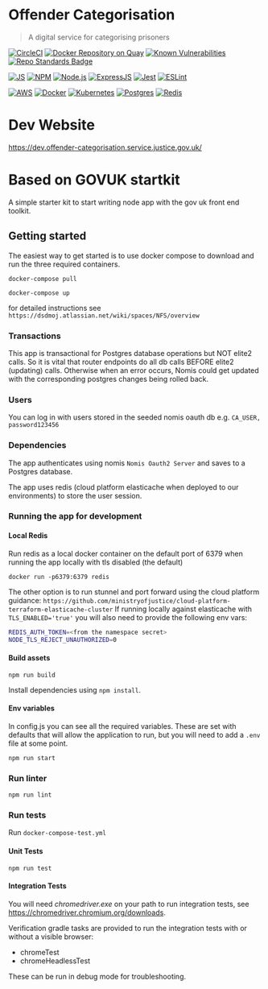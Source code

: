 # Offender Categorisation

> A digital service for categorising prisoners

[![CircleCI](https://circleci.com/gh/ministryofjustice/offender-categorisation/tree/main.svg?style=svg)](https://circleci.com/gh/ministryofjustice/offender-categorisation/tree/main)
[![Docker Repository on Quay](https://img.shields.io/badge/quay.io-repository-2496ED.svg?logo=docker)](https://quay.io/repository/hmpps/offender-categorisation)
[![Known Vulnerabilities](https://snyk.io/test/github/ministryofjustice/offender-categorisation/badge.svg)](https://snyk.io/test/github/ministryofjustice/offender-categorisation)
[![Repo Standards Badge](https://img.shields.io/badge/dynamic/json?color=blue&style=flat&logo=github&label=MoJ%20Compliant&query=%24.data%5B%3F%28%40.name%20%3D%3D%20%22offender-categorisation%22%29%5D.status&url=https%3A%2F%2Foperations-engineering-reports.cloud-platform.service.justice.gov.uk%2Fgithub_repositories)](https://operations-engineering-reports.cloud-platform.service.justice.gov.uk/github_repositories#offender-categorisation "Link to report")

<!-- [![License: ##](https://img.shields.io/badge/License-##-lightgrey.svg)](https://opensource.org/licenses/##) -->

[![JS](https://img.shields.io/badge/JavaScript-323330?style=flat&logo=javascript&logoColor=F7DF1E)](https://developer.mozilla.org/en-US/docs/Web/JavaScript)
[![NPM](https://img.shields.io/badge/NPM-%23000000.svg?style=flat&logo=npm&logoColor=white)](https://www.npmjs.com)
[![Node.js](https://img.shields.io/badge/-Node.js-339933?logo=Node.js&logoColor=fff)](https://nodejs.org/en/)
[![ExpressJS](https://img.shields.io/badge/Express.js-404D59?style=flat&logo=express)](https://expressjs.com/)
[![Jest](https://img.shields.io/badge/-Jest-C21325?style=postgres&logo=Jest&logoColor=fff)](https://jestjs.io/)
[![ESLint](https://img.shields.io/badge/-ESLint-4B32C3?logo=ESLint&logoColor=fff)](https://eslint.org/)

[![AWS](https://img.shields.io/badge/-Amazon%20AWS-232F3E?logo=Amazonaws&logoColor=amazonorange)](https://aws.amazon.com/)
[![Docker](https://img.shields.io/badge/-Docker-000?logo=docker)](https://www.docker.com)
[![Kubernetes](https://img.shields.io/badge/kubernetes-%23326ce5.svg?style=flat&logo=kubernetes&logoColor=white)](https://kubernetes.io/)
[![Postgres](https://img.shields.io/badge/postgres-%23316192.svg?style=postgres&logo=postgresql&logoColor=white)](https://www.postgresql.org/)
[![Redis](https://img.shields.io/badge/redis-%23DD0031.svg?style=flat&logo=redis&logoColor=white)](https://redis.io/)

# Dev Website

https://dev.offender-categorisation.service.justice.gov.uk/

# Based on GOVUK startkit

A simple starter kit to start writing node app with the gov uk front end toolkit.

## Getting started

The easiest way to get started is to use docker compose to download and run the three required containers.

`docker-compose pull`

`docker-compose up`

for detailed instructions see `https://dsdmoj.atlassian.net/wiki/spaces/NFS/overview`

### Transactions

This app is transactional for Postgres database operations but NOT elite2 calls. So it is vital that router endpoints do all db calls BEFORE elite2 (updating) calls.
Otherwise when an error occurs, Nomis could get updated with the corresponding postgres changes being rolled back.

### Users

You can log in with users stored in the seeded nomis oauth db e.g. `CA_USER, password123456`

### Dependencies

The app authenticates using nomis `Nomis Oauth2 Server` and saves to a Postgres database.

The app uses redis (cloud platform elasticache when deployed to our environments) to store the user session.

### Running the app for development

#### Local Redis

Run redis as a local docker container on the default port of 6379 when running the app locally with tls disabled (the default)

`docker run -p6379:6379 redis`

The other option is to run stunnel and port forward using the cloud platform guidance:
`https://github.com/ministryofjustice/cloud-platform-terraform-elasticache-cluster`
If running locally against elasticache with `TLS_ENABLED='true'` you will also need to provide the following env vars:

```bash
REDIS_AUTH_TOKEN=<from the namespace secret>
NODE_TLS_REJECT_UNAUTHORIZED=0
```

#### Build assets

`npm run build`

Install dependencies using `npm install`.

#### Env variables

In config.js you can see all the required variables. These are set with defaults that will allow the application to run, but you will need to add a `.env` file at some point.

`npm run start`

### Run linter

`npm run lint`

### Run tests

Run `docker-compose-test.yml`

#### Unit Tests

`npm run test`

#### Integration Tests

You will need *chromedriver.exe* on your path to run integration tests, see https://chromedriver.chromium.org/downloads.

Verification gradle tasks are provided to run the integration tests with or without a visible browser:

- chromeTest
- chromeHeadlessTest

These can be run in debug mode for troubleshooting.
